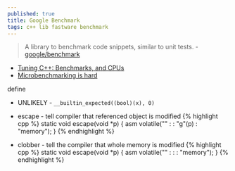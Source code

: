 ```yaml
---
published: true
title: Google Benchmark
tags: c++ lib fastware benchmark
---
```

> A library to benchmark code snippets, similar to unit tests. - [ google/benchmark ](https://github.com/google/benchmark)

- [Tuning C++: Benchmarks, and CPUs](https://youtu.be/nXaxk27zwlk?t=686)
- [Microbenchmarking is hard](https://stackoverflow.com/a/50934895/51386)

define
- UNLIKELY - `__builtin_expected((bool)(x), 0)`

- escape - tell compiler that referenced object is modified
{% highlight cpp %}
static void escape(void *p) {
  asm volatile("" : : "g"(p) : "memory");
}
{% endhighlight %}

- clobber - tell the compiler that whole memory is modified
{% highlight cpp %}
static void escape(void *p) {
  asm volatile("" : :  : "memory");
}
{% endhighlight %}